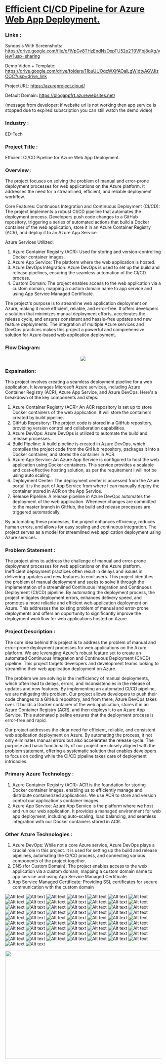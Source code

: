 # <a href="https://blogappfrt.azurewebsites.net//">Efficient CI/CD Pipeline for Azure Web App Deployment.</a>

### Links : 
Synopsis With Screenshots: https://drive.google.com/file/d/1VpGv8THzEndNsOxpTU52o2T0VFpj8qXg/view?usp=sharing

Demo Video + Template: https://drive.google.com/drive/folders/11buUUOqcWXjfAOalLgWIdtyAGVJizOOC?usp=drive_link

ProjectURL: https://azureproject.cloud/  

Default Domain: https://blogappfrt.azurewebsites.net/

(message from developer: if website url is not working then app service is stopped due to expired subscription you can still watch the demo video)


### Industry :
ED-Tech


### Project Title :
Efficient CI/CD Pipeline for Azure Web App Deployment.


### Overview :
The project focuses on solving the problem of manual and error-prone deployment processes for web applications on the Azure platform. It addresses the need for a streamlined, efficient, and reliable deployment workflow.

Core Features:
Continuous Integration and Continuous Deployment (CI/CD): The project implements a robust CI/CD pipeline that automates the deployment process. Developers push code changes to a GitHub repository, triggering a series of automated actions that build a Docker container of the web application, store it in an Azure Container Registry (ACR), and deploy it to an Azure App Service.

Azure Services Utilized:
1.	Azure Container Registry (ACR): Used for storing and version-controlling Docker container images.
2.	Azure App Service: The platform where the web application is hosted.
3.	Azure DevOps Integration: Azure DevOps is used to set up the build and release pipelines, ensuring the seamless automation of the CI/CD process.
4.	Custom Domain: The project enables access to the web application via a custom domain, mapping a custom domain name to app service and using App Service Managed Certificate.

The project's purpose is to streamline web application deployment on Azure, making it more efficient, reliable, and error-free. It offers developers a solution that minimizes manual deployment efforts, accelerates the release cycle, and ensures consistent and hassle-free updates and new feature deployments. The integration of multiple Azure services and DevOps practices makes this project a powerful and comprehensive solution for Azure-based web application deployment.


### Flow Diagram:
<a href="https://futurereadytalent.in/"><p align= "center"><img src="https://github.com/SKstudies/Blogs/blob/master/media/Picture1.png"></p></a> 

### Expaination: 
This project involves creating a seamless deployment pipeline for a web application. It leverages Microsoft Azure services, including Azure Container Registry (ACR), Azure App Service, and Azure DevOps. Here's a breakdown of the key components and steps:
1.	Azure Container Registry (ACR): An ACR repository is set up to store Docker containers of the web application. It will store the containers created by build pipeline.
2.	GitHub Repository: The project code is stored in a GitHub repository, providing version control and collaboration capabilities.
3.	Azure DevOps: Azure DevOps is utilized to automate the build and release processes.
4.	Build Pipeline: A build pipeline is created in Azure DevOps, which compiles the project code from the GitHub repository, packages it into a Docker container, and stores the container in ACR.
5.	Azure App Service: An Azure App Service is configured to host the web application using Docker containers. This service provides a scalable and cost-effective hosting solution, as per the requirement I will not be using auto scaling.
6.	Deployment Center: The deployment center is accessed from the Azure portal it is the part of App Service from where I can manually deploy the container stored in ACR on the App Service.
7.	Release Pipeline: A release pipeline in Azure DevOps automates the deployment of the web application. Whenever changes are committed to the master branch in GitHub, the build and release processes are triggered automatically.

By automating these processes, the project enhances efficiency, reduces human errors, and allows for easy scaling and continuous integration. The project serves as a model for streamlined web application deployment using Azure services.


### Problem Statement :
The project aims to address the challenge of manual and error-prone deployment processes for web applications on the Azure platform. Inefficient deployment practices often result in delays and issues in delivering updates and new features to end-users. This project identifies the problem of manual deployment and seeks to solve it through the implementation of a streamlined Continuous Integration and Continuous Deployment (CI/CD) pipeline. By automating the deployment process, the project mitigates deployment errors, enhances delivery speed, and promotes a more reliable and efficient web application deployment on Azure. This addresses the existing problem of manual and error-prone deployments and offers an opportunity to significantly improve the deployment workflow for web applications hosted on Azure.

### Project Description :
The core idea behind this project is to address the problem of manual and error-prone deployment processes for web applications on the Azure platform. We are leveraging Azure's robust feature set to create an automated Continuous Integration and Continuous Deployment (CI/CD) pipeline. This project targets developers and development teams looking to streamline their web application deployment on Azure.

The problem we are solving is the inefficiency of manual deployments, which often lead to delays, errors, and inconsistencies in the release of updates and new features. By implementing an automated CI/CD pipeline, we are mitigating this problem. Our project allows developers to push their code changes to a GitHub repository, and from there, Azure DevOps takes over. It builds a Docker container of the web application, stores it in an Azure Container Registry (ACR), and then deploys it to an Azure App Service. This automated pipeline ensures that the deployment process is error-free and rapid.

Our project addresses the clear need for efficient, reliable, and consistent web application deployment on Azure. By automating the process, it not only eliminates manual errors but also accelerates the release cycle. The purpose and basic functionality of our project are closely aligned with the problem statement, offering a systematic solution that enables developers to focus on coding while the CI/CD pipeline takes care of deployment intricacies.



### Primary Azure Technology :
1.	Azure Container Registry (ACR): ACR is the foundation for storing Docker container images, enabling us to efficiently manage and distribute containerized applications. We use ACR to store and version control our application's container images.
2.	Azure App Service: Azure App Service is the platform where we host and run our web application. It provides a managed environment for web app deployment, including auto-scaling, load balancing, and seamless integration with our Docker containers stored in ACR.


### Other Azure Technologies :
1.	Azure DevOps: While not a core Azure service, Azure DevOps plays a crucial role in this project. It is used for setting up the build and release pipelines, automating the CI/CD process, and connecting various components of the project together.
2.	DNS (for Custom Domain): The project enables access to the web application via a custom domain, mapping a custom domain name to app service and using App Service Managed Certificate.
3.	App Service Managed Certificate: Providing SSL certificates for secure communication with the custom domain


![Alt text](<media/Process Screenshots/Screenshot (528).png>)
![Alt text](<media/Process Screenshots/Screenshot (529).png>)
![Alt text](<media/Process Screenshots/Screenshot (530).png>)
![Alt text](<media/Process Screenshots/Screenshot (531).png>)
![Alt text](<media/Process Screenshots/Screenshot (532).png>)
![Alt text](<media/Process Screenshots/Screenshot (533).png>)
![Alt text](<media/Process Screenshots/Screenshot (534).png>)
![Alt text](<media/Process Screenshots/Screenshot (535).png>)
![Alt text](<media/Process Screenshots/Screenshot (536).png>)
![Alt text](<media/Process Screenshots/Screenshot (537).png>)
![Alt text](<media/Process Screenshots/Screenshot (538).png>)
![Alt text](<media/Process Screenshots/Screenshot (539).png>)
![Alt text](<media/Process Screenshots/Screenshot (540).png>)
![Alt text](<media/Process Screenshots/Screenshot (541).png>)
![Alt text](<media/Process Screenshots/Screenshot (543).png>)
![Alt text](<media/Process Screenshots/Screenshot (544).png>)
![Alt text](<media/Process Screenshots/Screenshot (545).png>)
![Alt text](<media/Process Screenshots/Screenshot (546).png>)
![Alt text](<media/Process Screenshots/Screenshot (547).png>)
![Alt text](<media/Process Screenshots/Screenshot (548).png>)
![Alt text](<media/Process Screenshots/Screenshot (549).png>)
![Alt text](<media/Process Screenshots/Screenshot (550).png>)
![Alt text](<media/Process Screenshots/Screenshot (551).png>)
![Alt text](<media/Process Screenshots/Screenshot (552).png>)
![Alt text](<media/Process Screenshots/Screenshot (553).png>)
![Alt text](<media/Process Screenshots/Screenshot (554).png>)
![Alt text](<media/Process Screenshots/Screenshot (555).png>)
![Alt text](<media/Process Screenshots/Screenshot (587).png>)
![Alt text](<media/Process Screenshots/Screenshot (588).png>)
![Alt text](<media/Process Screenshots/Screenshot (589).png>)
![Alt text](<media/Process Screenshots/Screenshot (591).png>)
![Alt text](<media/Process Screenshots/Screenshot (592).png>)
![Alt text](<media/Process Screenshots/Screenshot (593).png>)
![Alt text](<media/Process Screenshots/Screenshot (594).png>)
![Alt text](<media/Process Screenshots/Screenshot (595).png>)
![Alt text](<media/Process Screenshots/Screenshot (596).png>)
![Alt text](<media/Process Screenshots/Screenshot (597).png>)
![Alt text](<media/Process Screenshots/Screenshot (598).png>)
![Alt text](<media/Process Screenshots/Screenshot (599).png>)
![Alt text](<media/Process Screenshots/Screenshot (600).png>)
![Alt text](<media/Process Screenshots/Screenshot (601).png>)
![Alt text](<media/Process Screenshots/Screenshot (602).png>)
![Alt text](<media/Process Screenshots/Screenshot (603).png>)
![Alt text](<media/Process Screenshots/Screenshot (604).png>)
![Alt text](<media/Process Screenshots/Screenshot (605).png>)
![Alt text](<media/Process Screenshots/Screenshot (606).png>)
![Alt text](<media/Process Screenshots/Screenshot (607).png>)
![Alt text](<media/Process Screenshots/Screenshot (608).png>)
![Alt text](<media/Process Screenshots/Screenshot (609).png>)
![Alt text](<media/Process Screenshots/Screenshot (610).png>)
![Alt text](<media/Process Screenshots/Screenshot (611).png>)
![Alt text](<media/Process Screenshots/Screenshot (612).png>)
![Alt text](<media/Process Screenshots/Screenshot (613).png>)
![Alt text](<media/Process Screenshots/Screenshot (614).png>)
![Alt text](<media/Process Screenshots/Screenshot (623).png>)
![Alt text](<media/Process Screenshots/Screenshot (624).png>)
![Alt text](<media/Process Screenshots/Screenshots.png>)
![Alt text](<media/Process Screenshots/Screenshots1.png>)
![Alt text](<media/Process Screenshots/Screenshots2.png>)
![Alt text](<media/Process Screenshots/Screenshots3.png>)
![Alt text](<media/Process Screenshots/Screenshots4.png>)
![Alt text](<media/Process Screenshots/Screenshots5.png>)
![Alt text](<media/Process Screenshots/Screenshots6.png>)
![Alt text](<media/Process Screenshots/Screenshots7.png>)
![Alt text](<media/Process Screenshots/Screenshots8.png>)





<a href="https://futurereadytalent.in/"><p align= "center"><img src="https://github.com/ROHAN0011/Microsoft-Future-Ready-Talent-Internship-Project/blob/5ae1e52f4f4236d8ca92ea9189794835ce087467/FRT.jpeg" width="700" height= "350"></p></a>  


